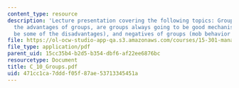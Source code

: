 ```yaml
---
content_type: resource
description: 'Lecture presentation covering the following topics: Groups (what are
  the advantages of groups, are groups always going to be good mechanisms, what could
  be some of the disadvantages), and negatives of groups (mob behavior & deindividuation).'
file: https://ol-ocw-studio-app-qa.s3.amazonaws.com/courses/15-301-managerial-psychology-laboratory-fall-2004/471cc1ca7dddf05f87ae53713345451a_C_10_Groups.pdf
file_type: application/pdf
parent_uid: 15cc35b4-b2d5-b354-dbf6-af22ee6876bc
resourcetype: Document
title: C_10_Groups.pdf
uid: 471cc1ca-7ddd-f05f-87ae-53713345451a
---
```

